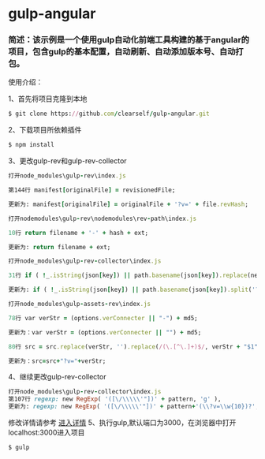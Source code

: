 # gulp-angular

### 简述：该示例是一个使用gulp自动化前端工具构建的基于angular的项目，包含gulp的基本配置，自动刷新、自动添加版本号、自动打包。

使用介绍：

1、首先将项目克隆到本地

```ruby
$ git clone https://github.com/clearself/gulp-angular.git
```
2、下载项目所依赖插件

```ruby
$ npm install
```
3、更改gulp-rev和gulp-rev-collector
```ruby
打开node_modules\gulp-rev\index.js

第144行 manifest[originalFile] = revisionedFile;

更新为: manifest[originalFile] = originalFile + '?v=' + file.revHash;
```
```ruby
打开nodemodules\gulp-rev\nodemodules\rev-path\index.js

10行 return filename + '-' + hash + ext;

更新为: return filename + ext;
```
```ruby
打开node_modules\gulp-rev-collector\index.js

31行 if ( !_.isString(json[key]) || path.basename(json[key]).replace(new RegExp( opts.revSuffix ), '' ) !==  path.basename(key) ) {

更新为: if ( !_.isString(json[key]) || path.basename(json[key]).split('?')[0] !== path.basename(key) ) {
```
```ruby
打开node_modules\gulp-assets-rev\index.js

78行 var verStr = (options.verConnecter || "-") + md5;

更新为：var verStr = (options.verConnecter || "") + md5;

80行 src = src.replace(verStr, '').replace(/(\.[^\.]+)$/, verStr + "$1");

更新为：src=src+"?v="+verStr;
```

4、继续更改gulp-rev-collector
```ruby
打开node_modules\gulp-rev-collector\index.js
第107行 regexp: new RegExp( '([\/\\\\\'"])' + pattern, 'g' ),
更新为: regexp: new RegExp( '([\/\\\\\'"])' + pattern+'(\\?v=\\w{10})?', 'g' ),
```
修改详情请参考  [进入详情](http://www.jb51.net/article/100652.htm "进入详情") 
5、执行gulp,默认端口为3000，在浏览器中打开localhost:3000进入项目
```ruby
$ gulp
```



